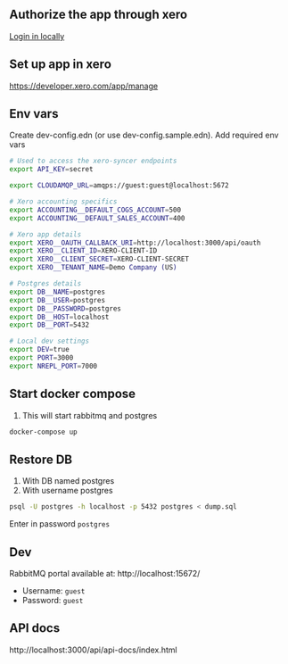## Authorize the app through xero

[Login in locally](https://login.xero.com/identity/connect/authorize?response_type=code&client_id=E34D71D2195E4DB68159D3AF5C6B171B&redirect_uri=http://localhost:3000/api/oauth&scope=openid+profile+email+accounting.transactions+offline_access+accounting.reports.read+accounting.settings+accounting.contacts+files+assets)

## Set up app in xero

https://developer.xero.com/app/manage

## Env vars

Create dev-config.edn (or use dev-config.sample.edn). Add required env vars

```bash
# Used to access the xero-syncer endpoints
export API_KEY=secret

export CLOUDAMQP_URL=amqps://guest:guest@localhost:5672

# Xero accounting specifics
export ACCOUNTING__DEFAULT_COGS_ACCOUNT=500
export ACCOUNTING__DEFAULT_SALES_ACCOUNT=400

# Xero app details
export XERO__OAUTH_CALLBACK_URI=http://localhost:3000/api/oauth
export XERO__CLIENT_ID=XERO-CLIENT-ID
export XERO__CLIENT_SECRET=XERO-CLIENT-SECRET
export XERO__TENANT_NAME=Demo Company (US)

# Postgres details
export DB__NAME=postgres
export DB__USER=postgres
export DB__PASSWORD=postgres
export DB__HOST=localhost
export DB__PORT=5432

# Local dev settings
export DEV=true
export PORT=3000
export NREPL_PORT=7000
```

## Start docker compose

1. This will start rabbitmq and postgres

```bash
docker-compose up
```

## Restore DB

1. With DB named postgres
1. With username postgres

```bash
psql -U postgres -h localhost -p 5432 postgres < dump.sql
```

Enter in password `postgres`

## Dev

RabbitMQ portal available at: http://localhost:15672/

- Username: `guest`
- Password: `guest`

## API docs

http://localhost:3000/api/api-docs/index.html
